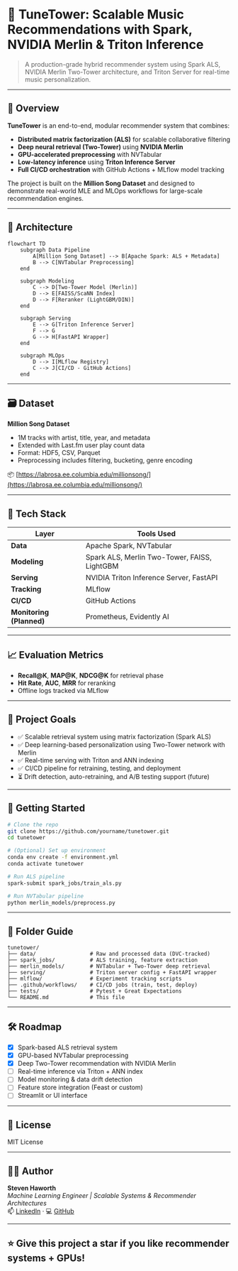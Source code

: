 # 🎵 TuneTower: Scalable Music Recommendations with Spark, NVIDIA Merlin & Triton Inference

> A production-grade hybrid recommender system using Spark ALS, NVIDIA Merlin Two-Tower architecture, and Triton Server for real-time music personalization.

---

## 🧠 Overview

**TuneTower** is an end-to-end, modular recommender system that combines:
- **Distributed matrix factorization (ALS)** for scalable collaborative filtering
- **Deep neural retrieval (Two-Tower)** using **NVIDIA Merlin**
- **GPU-accelerated preprocessing** with NVTabular
- **Low-latency inference** using **Triton Inference Server**
- **Full CI/CD orchestration** with GitHub Actions + MLflow model tracking

The project is built on the **Million Song Dataset** and designed to demonstrate real-world MLE and MLOps workflows for large-scale recommendation engines.

---

## 📐 Architecture

```mermaid
flowchart TD
    subgraph Data Pipeline
        A[Million Song Dataset] --> B[Apache Spark: ALS + Metadata]
        B --> C[NVTabular Preprocessing]
    end

    subgraph Modeling
        C --> D[Two-Tower Model (Merlin)]
        D --> E[FAISS/ScaNN Index]
        D --> F[Reranker (LightGBM/DIN)]
    end

    subgraph Serving
        E --> G[Triton Inference Server]
        F --> G
        G --> H[FastAPI Wrapper]
    end

    subgraph MLOps
        D --> I[MLflow Registry]
        C --> J[CI/CD - GitHub Actions]
    end
```

---

## 🗃️ Dataset

**Million Song Dataset**  
- 1M tracks with artist, title, year, and metadata  
- Extended with Last.fm user play count data  
- Format: HDF5, CSV, Parquet  
- Preprocessing includes filtering, bucketing, genre encoding

📦 [https://labrosa.ee.columbia.edu/millionsong/](https://labrosa.ee.columbia.edu/millionsong/)

---

## 🔧 Tech Stack

| Layer | Tools Used |
|-------|------------|
| **Data** | Apache Spark, NVTabular |
| **Modeling** | Spark ALS, Merlin Two-Tower, FAISS, LightGBM |
| **Serving** | NVIDIA Triton Inference Server, FastAPI |
| **Tracking** | MLflow |
| **CI/CD** | GitHub Actions |
| **Monitoring (Planned)** | Prometheus, Evidently AI |

---

## 📈 Evaluation Metrics

- **Recall@K**, **MAP@K**, **NDCG@K** for retrieval phase
- **Hit Rate**, **AUC**, **MRR** for reranking
- Offline logs tracked via MLflow

---

## 🚀 Project Goals

- ✅ Scalable retrieval system using matrix factorization (Spark ALS)
- ✅ Deep learning-based personalization using Two-Tower network with Merlin
- ✅ Real-time serving with Triton and ANN indexing
- ✅ CI/CD pipeline for retraining, testing, and deployment
- ⏳ Drift detection, auto-retraining, and A/B testing support (future)

---

## 🧪 Getting Started

```bash
# Clone the repo
git clone https://github.com/yourname/tunetower.git
cd tunetower

# (Optional) Set up environment
conda env create -f environment.yml
conda activate tunetower

# Run ALS pipeline
spark-submit spark_jobs/train_als.py

# Run NVTabular pipeline
python merlin_models/preprocess.py
```

---

## 📂 Folder Guide

```
tunetower/
├── data/                 # Raw and processed data (DVC-tracked)
├── spark_jobs/           # ALS training, feature extraction
├── merlin_models/        # NVTabular + Two-Tower deep retrieval
├── serving/              # Triton server config + FastAPI wrapper
├── mlflow/               # Experiment tracking scripts
├── .github/workflows/    # CI/CD jobs (train, test, deploy)
├── tests/                # Pytest + Great Expectations
└── README.md             # This file
```

---

## 🛠️ Roadmap

- [x] Spark-based ALS retrieval system
- [x] GPU-based NVTabular preprocessing
- [x] Deep Two-Tower recommendation with NVIDIA Merlin
- [ ] Real-time inference via Triton + ANN index
- [ ] Model monitoring & data drift detection
- [ ] Feature store integration (Feast or custom)
- [ ] Streamlit or UI interface

---

## 📄 License

MIT License

---

## 🙋‍♂️ Author

**Steven Haworth**  
_Machine Learning Engineer | Scalable Systems & Recommender Architectures_  
📫 [LinkedIn](https://www.linkedin.com/in/your-link) · 💻 [GitHub](https://github.com/your-github)

---

## ⭐️ Give this project a star if you like recommender systems + GPUs!
